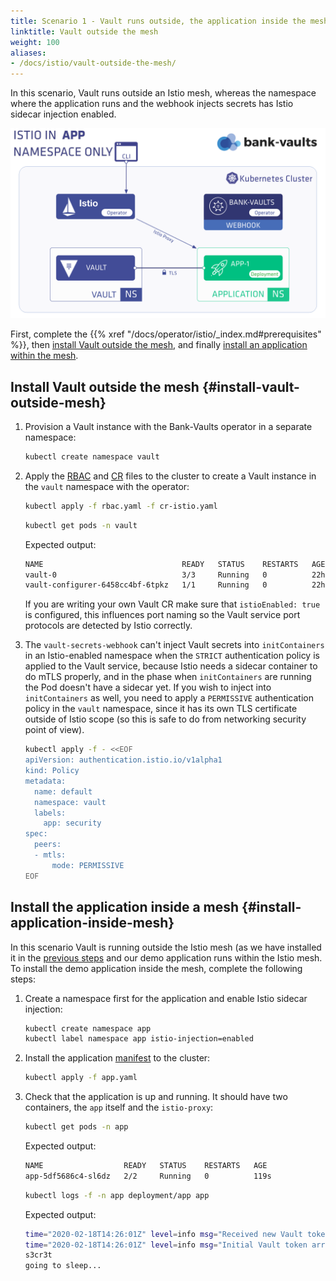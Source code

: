 ```yaml
---
title: Scenario 1 - Vault runs outside, the application inside the mesh
linktitle: Vault outside the mesh
weight: 100
aliases:
- /docs/istio/vault-outside-the-mesh/
---
```


In this scenario, Vault runs outside an Istio mesh, whereas the namespace where the application runs and the webhook injects secrets has Istio sidecar injection enabled.

![Running Vault outside the Istio mesh](/img/istio_vault1.png)

First, complete the {{% xref "/docs/operator/istio/_index.md#prerequisites" %}}, then [install Vault outside the mesh](#install-vault-outside-mesh), and finally [install an application within the mesh](#install-application-inside-mesh).

## Install Vault outside the mesh {#install-vault-outside-mesh}

1. Provision a Vault instance with the Bank-Vaults operator in a separate namespace:

    ```bash
    kubectl create namespace vault
    ```

1. Apply the [RBAC](/docs/operator/istio/rbac.yaml) and [CR](/docs/operator/istio/cr-istio.yaml) files to the cluster to create a Vault instance in the `vault` namespace with the operator:

    ```bash
    kubectl apply -f rbac.yaml -f cr-istio.yaml
    ```

    ```bash
    kubectl get pods -n vault
    ```

    Expected output:

    ```bash
    NAME                               READY   STATUS    RESTARTS   AGE
    vault-0                            3/3     Running   0          22h
    vault-configurer-6458cc4bf-6tpkz   1/1     Running   0          22h
    ```

    If you are writing your own Vault CR make sure that `istioEnabled: true` is configured, this influences port naming so the Vault service port protocols are detected by Istio correctly.

1. The `vault-secrets-webhook` can't inject Vault secrets into `initContainers` in an Istio-enabled namespace when the `STRICT` authentication policy is applied to the Vault service, because Istio needs a sidecar container to do mTLS properly, and in the phase when `initContainers` are running the Pod doesn't have a sidecar yet.
    If you wish to inject into `initContainers` as well, you need to apply a `PERMISSIVE` authentication policy in the `vault` namespace, since it has its own TLS certificate outside of Istio scope (so this is safe to do from networking security point of view).

    ```bash
    kubectl apply -f - <<EOF
    apiVersion: authentication.istio.io/v1alpha1
    kind: Policy
    metadata:
      name: default
      namespace: vault
      labels:
        app: security
    spec:
      peers:
      - mtls:
          mode: PERMISSIVE
    EOF
    ```

## Install the application inside a mesh {#install-application-inside-mesh}

In this scenario Vault is running outside the Istio mesh (as we have installed it in the [previous steps](#install-vault-outside-mesh) and our demo application runs within the Istio mesh. To install the demo application inside the mesh, complete the following steps:

1. Create a namespace first for the application and enable Istio sidecar injection:

    ```bash
    kubectl create namespace app
    kubectl label namespace app istio-injection=enabled
    ```

1. Install the application [manifest](/docs/operator/istio/app.yaml) to the cluster:

    ```bash
    kubectl apply -f app.yaml
    ```

1. Check that the application is up and running. It should have two containers, the `app` itself and the `istio-proxy`:

    ```bash
    kubectl get pods -n app
    ```

    Expected output:

    ```bash
    NAME                  READY   STATUS    RESTARTS   AGE
    app-5df5686c4-sl6dz   2/2     Running   0          119s
    ```

    ```bash
    kubectl logs -f -n app deployment/app app
    ```

    Expected output:

    ```bash
    time="2020-02-18T14:26:01Z" level=info msg="Received new Vault token"
    time="2020-02-18T14:26:01Z" level=info msg="Initial Vault token arrived"
    s3cr3t
    going to sleep...
    ```
